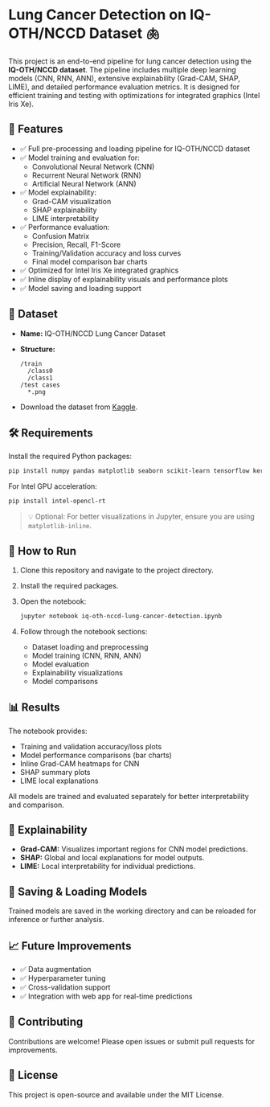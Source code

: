 
# Lung Cancer Detection on IQ-OTH/NCCD Dataset 🫁

This project is an end-to-end pipeline for lung cancer detection using the **IQ-OTH/NCCD dataset**. The pipeline includes multiple deep learning models (CNN, RNN, ANN), extensive explainability (Grad-CAM, SHAP, LIME), and detailed performance evaluation metrics. It is designed for efficient training and testing with optimizations for integrated graphics (Intel Iris Xe).

## 🚀 Features

- ✅ Full pre-processing and loading pipeline for IQ-OTH/NCCD dataset
- ✅ Model training and evaluation for:
  - Convolutional Neural Network (CNN)
  - Recurrent Neural Network (RNN)
  - Artificial Neural Network (ANN)
- ✅ Model explainability:
  - Grad-CAM visualization
  - SHAP explainability
  - LIME interpretability
- ✅ Performance evaluation:
  - Confusion Matrix
  - Precision, Recall, F1-Score
  - Training/Validation accuracy and loss curves
  - Final model comparison bar charts
- ✅ Optimized for Intel Iris Xe integrated graphics
- ✅ Inline display of explainability visuals and performance plots
- ✅ Model saving and loading support

## 📂 Dataset

- **Name:** IQ-OTH/NCCD Lung Cancer Dataset
- **Structure:**

  ```
  /train
    /class0
    /class1
  /test cases
    *.png
  ```

- Download the dataset from [Kaggle](https://www.kaggle.com/datasets/sergiuoprescu/iqothnccd-lung-cancer-dataset).

## 🛠️ Requirements

Install the required Python packages:

```bash
pip install numpy pandas matplotlib seaborn scikit-learn tensorflow keras shap lime opencv-python tqdm
```

For Intel GPU acceleration:

```bash
pip install intel-opencl-rt
```

> 💡 Optional: For better visualizations in Jupyter, ensure you are using `matplotlib-inline`.

## 📒 How to Run

1. Clone this repository and navigate to the project directory.
2. Install the required packages.
3. Open the notebook:

   ```bash
   jupyter notebook iq-oth-nccd-lung-cancer-detection.ipynb
   ```

4. Follow through the notebook sections:
   - Dataset loading and preprocessing
   - Model training (CNN, RNN, ANN)
   - Model evaluation
   - Explainability visualizations
   - Model comparisons

## 📊 Results

The notebook provides:
- Training and validation accuracy/loss plots
- Model performance comparisons (bar charts)
- Inline Grad-CAM heatmaps for CNN
- SHAP summary plots
- LIME local explanations

All models are trained and evaluated separately for better interpretability and comparison.

## 🧩 Explainability

- **Grad-CAM:** Visualizes important regions for CNN model predictions.
- **SHAP:** Global and local explanations for model outputs.
- **LIME:** Local interpretability for individual predictions.

## 💾 Saving & Loading Models

Trained models are saved in the working directory and can be reloaded for inference or further analysis.

## 📈 Future Improvements

- ✅ Data augmentation
- ✅ Hyperparameter tuning
- ✅ Cross-validation support
- ✅ Integration with web app for real-time predictions

## 🤝 Contributing

Contributions are welcome! Please open issues or submit pull requests for improvements.

## 📄 License

This project is open-source and available under the MIT License.
